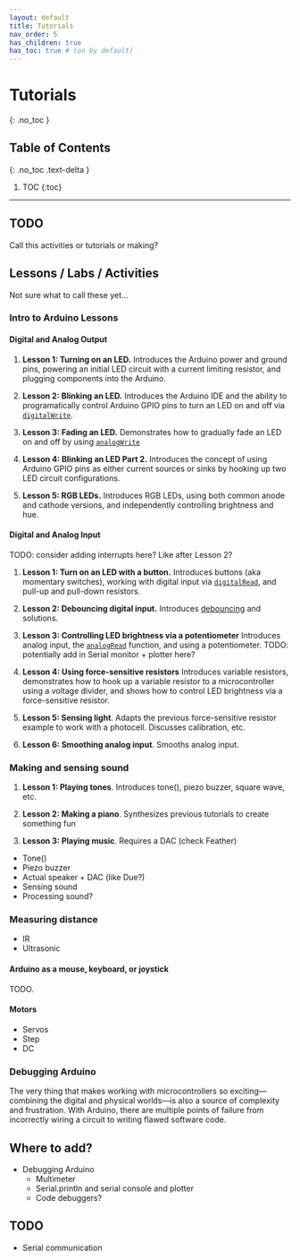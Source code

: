 ```yaml
---
layout: default
title: Tutorials
nav_order: 5
has_children: true
has_toc: true # (on by default)
---
```

# Tutorials
{: .no_toc }

## Table of Contents
{: .no_toc .text-delta }

1. TOC
{:toc}
---


## TODO
Call this activities or tutorials or making?

## Lessons / Labs / Activities
Not sure what to call these yet...

### Intro to Arduino Lessons

#### Digital and Analog Output

1. **Lesson 1: Turning on an LED.** Introduces the Arduino power and ground pins, powering an initial LED circuit with a current limiting resistor, and plugging components into the Arduino.

2. **Lesson 2: Blinking an LED.** Introduces the Arduino IDE and the ability to programatically control Arduino GPIO pins to turn an LED on and off via [`digitalWrite`](https://www.arduino.cc/reference/en/language/functions/digital-io/digitalwrite/).

3. **Lesson 3: Fading an LED.** Demonstrates how to gradually fade an LED on and off by using [`analogWrite`](https://www.arduino.cc/reference/en/language/functions/analog-io/analogwrite/)

4. **Lesson 4: Blinking an LED Part 2.** Introduces the concept of using Arduino GPIO pins as either current sources or sinks by hooking up two LED circuit configurations.

5. **Lesson 5: RGB LEDs.** Introduces RGB LEDs, using both common anode and cathode versions, and independently controlling brightness and hue.

#### Digital and Analog Input
TODO: consider adding interrupts here? Like after Lesson 2?

1. **Lesson 1: Turn on an LED with a button.** Introduces buttons (aka momentary switches), working with digital input via [`digitalRead`](https://www.arduino.cc/reference/en/language/functions/digital-io/digitalread/), and pull-up and pull-down resistors.

2. **Lesson 2: Debouncing digital input.** Introduces [debouncing](https://www.arduino.cc/en/Tutorial/Debounce) and solutions.

3. **Lesson 3: Controlling LED brightness via a potentiometer** Introduces analog input, the [`analogRead`](https://www.arduino.cc/reference/en/language/functions/analog-io/analogread/) function, and using a potentiometer. TODO: potentially add in Serial monitor + plotter here?

4. **Lesson 4: Using force-sensitive resistors** Introduces variable resistors, demonstrates how to hook up a variable resistor to a microcontroller using a voltage divider, and shows how to control LED brightness via a force-sensitive resistor.

5. **Lesson 5: Sensing light**. Adapts the previous force-sensitive resistor example to work with a photocell. Discusses calibration, etc.

6. **Lesson 6: Smoothing analog input**. Smooths analog input.

### Making and sensing sound

1. **Lesson 1: Playing tones**. Introduces tone(), piezo buzzer, square wave, etc.

2. **Lesson 2: Making a piano**. Synthesizes previous tutorials to create something fun

3. **Lesson 3: Playing music**. Requires a DAC (check Feather)

- Tone()
- Piezo buzzer
- Actual speaker + DAC (like Due?)
- Sensing sound
- Processing sound?

### Measuring distance
- IR
- Ultrasonic

#### Arduino as a mouse, keyboard, or joystick
TODO.

#### Motors
- Servos
- Step
- DC

### Debugging Arduino
The very thing that makes working with microcontrollers so exciting—combining the digital and physical worlds—is also a source of complexity and frustration. With Arduino, there are multiple points of failure from incorrectly wiring a circuit to writing flawed software code.

## Where to add?
- Debugging Arduino
  - Multimeter
  - Serial.println and serial console and plotter
  - Code debuggers?

## TODO
- Serial communication